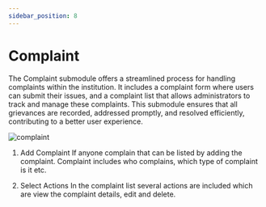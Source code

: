 ```yaml
---
sidebar_position: 8
---
```

 
# Complaint

The Complaint submodule offers a streamlined process for handling complaints within the institution. It includes a complaint form where users can submit their issues, and a complaint list that allows administrators to track and manage these complaints. This submodule ensures that all grievances are recorded, addressed promptly, and resolved efficiently, contributing to a better user experience.


![complaint](https://docs.infixedu.com/~gitbook/image?url=https%3A%2F%2F1240498282-files.gitbook.io%2F%7E%2Ffiles%2Fv0%2Fb%2Fgitbook-legacy-files%2Fo%2Fassets%252F-M57JYJf3oU4p300aQNV%252F-M5NcS12FwYb9gWBX8x7%252F-M5Ncd9Huc9Djn4kr40r%252Fcomplaint.png%3Falt%3Dmedia%26token%3D9153db3a-9183-4801-bdbb-f13962e0498e&width=768&dpr=4&quality=100&sign=73af5ff3&sv=1)

1. Add Complaint
If anyone complain that can be listed by adding the complaint. Complaint includes who complains, which type of complaint is it etc.

2. Select Actions
In the complaint list several actions are included which are view the complaint details, edit and delete.